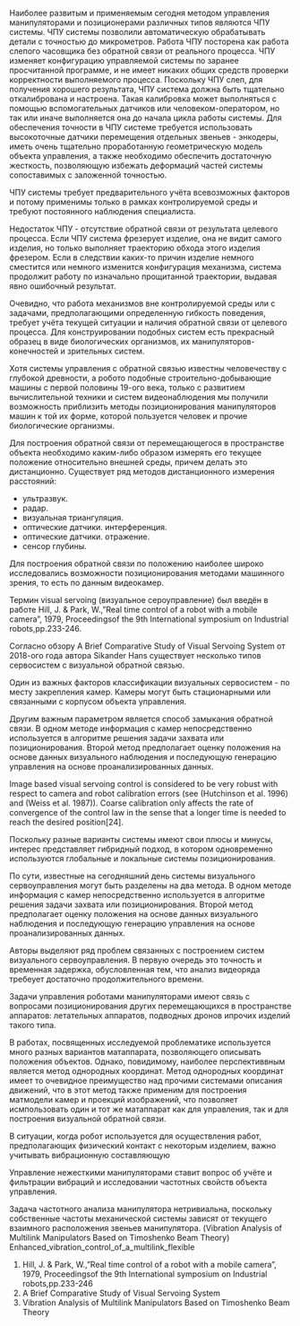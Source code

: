 Наиболее развитым и применяемым сегодня методом управления манипуляторами и позиционерами различных типов являются ЧПУ системы. ЧПУ системы позволили автоматическую обрабатывать детали с точностью до микрометров. Работа ЧПУ посторена как работа слепого часовщика без обратной связи от реального процесса. ЧПУ изменяет конфигурацию управляемой системы по заранее просчитанной программе, и не имеет никаких общих средств проверки корректности выполняемого процесса. Поскольку ЧПУ слеп, для получения хорошего результата, ЧПУ система должна быть тщательно откалибрована и настроена. Такая калибровка может выполняться с помощью вспомогательных датчиков или человеком-оператором, но так или иначе выполняется она до начала цикла работы системы. Для обеспечения точности в ЧПУ системе требуется использовать высокоточные датчики перемещения отдельных звеньев - энкодеры, иметь очень тщательно проработанную геометрическую модель объекта управления, а также необходимо обеспечить достаточную жесткость, позволяющую избежать деформаций частей системы сопоставимых с заложенной точностью. 

ЧПУ системы требует предварительного учёта всевозможных факторов и потому применимы только в рамках контролируемой среды и требуют постоянного наблюдения специалиста.  

Недостаток ЧПУ - отсутствие обратной связи от результата целевого процесса. Если ЧПУ система фрезерует изделие, она не видит самого изделия, но только выполняет траекторию обхода этого изделия фрезером. Если в следствии каких-то причин изделие немного сместится или немного изменится конфигурация механизма, система продолжит работу по изначально прощитанной траектории, выдавая явно ошибочный результат.

Очевидно, что работа механизмов вне контролируемой среды или с задачами, предполагающими определенную гибкость поведения, требует учёта текущей ситуации и наличия обратной связи от целевого процесса. Для конструировании подобных систем есть прекрасный образец в виде биологических организмов, их манипуляторов-конечностей и зрительных систем.

Хотя системы управления с обратной связью известны человечеству с глубокой древности, а робото подобные строительно-добывающие машины с первой половины 19-ого века, только с развитием вычислительной техники и систем видеонаблюдения мы получили возможность  приблизить методы позиционирования манипуляторов машин к той их форме, которой 
пользуется человек и прочие биологические организмы.

Для построения обратной связи от перемещающегося в пространстве объекта необходимо каким-либо образом измерять его текущее положение относительно внешней среды, причем делать это дистанционно. Существует ряд методов дистанционного измерения расстояний:

- ультразвук.
- радар.
- визуальная триангуляция.
- оптические датчики. интерференция.
- оптические датчики. отражение.
- сенсор глубины.

Для построения обратной связи по положению наиболее широко исследовались возможности позиционирования методами машинного зрения, то есть по данным видеокамер. 

Термин visual servoing (визуальное сероуправление) был введён в работе Hill, J. & Park, W.,”Real time control of a robot with a mobile  camera”,    1979,    Proceedingsof    the    9th International  symposium  on  Industrial  robots,pp.233-246.

Согласно обзору A Brief Comparative Study of Visual Servoing System от 2018-ого года автора Sikander Hans существует несколько типов сервосистем с визуальной обратной связью.

Один из важных факторов классификации визуальных сервосистем - по месту закрепления камер. Камеры могут быть стационарными или связанными с корпусом объекта управления.

Другим важным параметром является способ замыкания обратной связи. В одном методе информация с камер непосредственно используется в алгоритме решения задачи захвата или позиционирования. Второй метод предполагает оценку положения на основе данных визуального наблюдения и последующую генерацию управления на основе проанализированных данных.

Image  based visual  servoing control is considered to be  very robust  with respect    to    camera    and    robot    calibration    errors    (see (Hutchinson  et  al.  1996)  and  (Weiss  et  al.  1987)).  Coarse calibration only affects the rate of convergence of the control law  in  the  sense  that  a  longer  time  is  needed  to  reach  the desired position[24].   

Поскольку разные варианты системы имеют свои плюсы и минусы, интерес представляет гибридный подход, в котором одновременно используются глобальные и локальные системы позиционирования.

По сути, известные на сегодняшний день системы визуального сервоуправления могут быть разделены на два метода. В одном методе информация с камер непосредственно используется в алгоритме решения задачи захвата или позиционирования. Второй метод предполагает оценку положения на основе данных визуального наблюдения и последующую генерацию управления на основе проанализированных данных.

Авторы выделяют ряд проблем связанных с построением систем визуального сервоуправления.
В первую очередь это точность и временная задержка, обусловленная тем, что анализ видеоряда требеует достаточно продолжительного времени.










Задачи управления роботами манипуляторами имеют связь с вопросами позиционирования других перемещающихся в пространстве аппаратов: летательных аппаратов, подводных дронов ипрочих изделий такого типа.

В работах, посвященных исследуемой проблематике используется много разных вариантов матаппарата, позволяющего описывать положения объектов.
Однако, повидимому, наиболее перспективвным является метод однородных координат. Метод однородных координат имеет то очевидное преимущество над прочими системами описания движений, что в этот метод также применим для построения матмодели камер и проекций изображений, что позволяет исмпользовать один и тот же матаппарат как для управления, так и для построения визуальной обратной связи.





В ситуации, когда робот используется для осуществления работ, предполагающих физический контакт с некоторым изделием, важно учитывать вибрационную составляющую 

Управление нежесткими манипуляторами ставит вопрос об учёте и фильтрации вибраций и исследовании частотных свойств объекта управления.

Задача частотного анализа манипулятора нетривиальна, поскольку собственные частоты механической системы зависят от текущего взаимного расположения звеньев манипулятора. 
(Vibration Analysis of Multilink Manipulators Based on Timoshenko Beam Theory)
Enhanced_vibration_control_of_a_multilink_flexible



1. Hill, J. & Park, W.,”Real time control of a robot with a mobile  camera”,    1979,    Proceedingsof    the    9th International  symposium  on  Industrial  robots,pp.233-246
2. A Brief Comparative Study of Visual Servoing System
3. Vibration Analysis of Multilink Manipulators Based on Timoshenko Beam Theory
